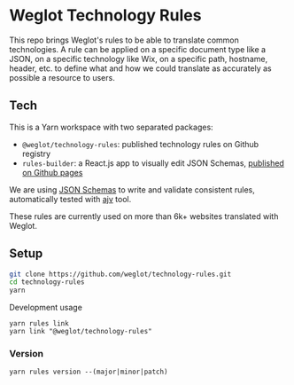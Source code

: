 # Weglot Technology Rules

This repo brings Weglot's rules to be able to translate common technologies. A
rule can be applied on a specific document type like a JSON, on a specific
technology like Wix, on a specific path, hostname, header, etc. to define what
and how we could translate as accurately as possible a resource to users.

## Tech

This is a Yarn workspace with two separated packages:

- `@weglot/technology-rules`: published technology rules on Github registry
- `rules-builder`: a React.js app to visually edit JSON Schemas,
[published on Github pages](https://weglot.github.io/technology-rules/)

We are using [JSON Schemas](https://json-schema.org/) to write and validate
consistent rules, automatically tested with [ajv](https://ajv.js.org/) tool.

These rules are currently used on more than 6k+ websites translated with Weglot.

## Setup

```sh
git clone https://github.com/weglot/technology-rules.git
cd technology-rules
yarn
```

Development usage

```
yarn rules link
yarn link "@weglot/technology-rules"
```

### Version

`yarn rules version --(major|minor|patch)`
